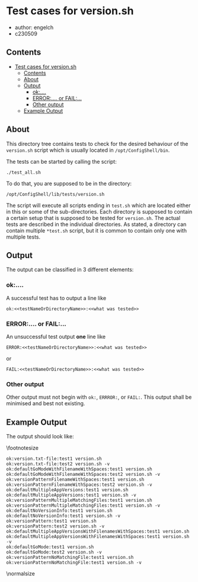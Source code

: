 # Test cases for version.sh

- author: engelch
- c230509

## Contents

- [Test cases for version.sh](#test-cases-for-versionsh)
  - [Contents](#contents)
  - [About](#about)
  - [Output](#output)
    - [ok:....](#ok)
    - [ERROR:.... or FAIL:...](#error-or-fail)
    - [Other output](#other-output)
  - [Example Output](#example-output)


## About

This directory tree contains tests to check for the desired behaviour of the `version.sh` script which is usually located in `/opt/ConfigShell/bin`.

The tests can be started by calling the script:

```shell
./test_all.sh
```

To do that, you are supposed to be in the directory:

```shell
/opt/ConfigShell/lib/tests/version.sh
```

The script will execute all scripts ending in `test.sh` which are located either in this or some of the sub-directories.
Each directory is supposed to contain a certain setup that is supposed to be tested for `version.sh`.
The actual tests are described in the individual directories.
As stated, a directory can contain multiple `*test.sh` script, but it is common to contain only one with multiple tests.

## Output

The output can be classified in 3 different elements:

### ok:....

A successful test has to output a line like

```shell
ok:<<testNameOrDirectoryName>>:<<what was tested>>
```

### ERROR:.... or FAIL:...

An unsuccessful test output **one** line like

```shell
ERROR:<<testNameOrDirectoryName>>:<<what was tested>>
```

or

```shell
FAIL:<<testNameOrDirectoryName>>:<<what was tested>>
```

### Other output

Other output must not begin with `ok:`, `ERRROR:`, or `FAIL:`. This output shall be minimised and best not existing.

## Example Output

The output should look like:

\footnotesize
```shell
ok:version.txt-file:test1 version.sh
ok:version.txt-file:test2 version.sh -v
ok:defaultGoModeWithFilenameWithSpaces:test1 version.sh
ok:defaultGoModeWithFilenameWithSpaces:test2 version.sh -v
ok:versionPatternFilenameWithSpaces:test1 version.sh
ok:versionPatternFilenameWithSpaces:test2 version.sh -v
ok:defaultMultipleAppVersions:test1 version.sh
ok:defaultMultipleAppVersions:test1 version.sh -v
ok:versionPatternMultipleMatchingFiles:test1 version.sh
ok:versionPatternMultipleMatchingFiles:test1 version.sh -v
ok:defaultNoVersionInfo:test1 version.sh
ok:defaultNoVersionInfo:test1 version.sh -v
ok:versionPattern:test1 version.sh
ok:versionPattern:test2 version.sh -v
ok:defaultMultipleAppVersionsWithFilenamesWithSpaces:test1 version.sh
ok:defaultMultipleAppVersionsWithFilenamesWithSpaces:test1 version.sh -v
ok:defaultGoMode:test1 version.sh
ok:defaultGoMode:test2 version.sh -v
ok:versionPatternNoMatchingFile:test1 version.sh
ok:versionPatternNoMatchingFile:test1 version.sh -v
```
\normalsize